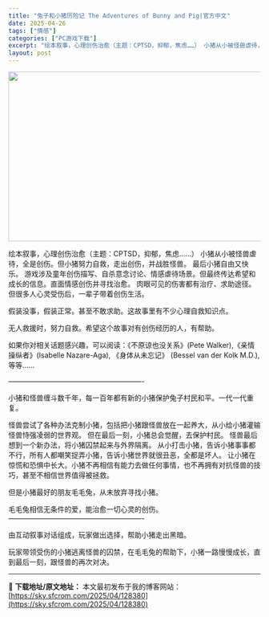 ```yaml
---
title: "兔子和小猪历险记 The Adventures of Bunny and Pig|官方中文"
date: 2025-04-26
tags: ["情感"]
categories: ["PC游戏下载"]
excerpt: "绘本叙事，心理创伤治愈（主题：CPTSD，抑郁，焦虑……） 小猪从小被怪兽虐待，全是创伤。但小猪努力自救，走出创伤，并战胜怪兽。 最后小猪自由又快乐。 游戏涉及童年创伤描写、自杀意念讨论、情感虐待场景。但最终传达希望和成长的信息。直面情感创伤并寻找治愈。 肉眼可见的伤害都有治疗、求助途径。但很多人心&hellip;"
layout: post
---
```


<img class="aligncenter size-full wp-image-128364" src="https://sky.sfcrom.com/wp-content/uploads/2025/04/2025042604475565.webp" alt="" width="600" height="338" />

绘本叙事，心理创伤治愈（主题：CPTSD，抑郁，焦虑……） 小猪从小被怪兽虐待，全是创伤。但小猪努力自救，走出创伤，并战胜怪兽。 最后小猪自由又快乐。 游戏涉及童年创伤描写、自杀意念讨论、情感虐待场景。但最终传达希望和成长的信息。直面情感创伤并寻找治愈。 肉眼可见的伤害都有治疗、求助途径。但很多人心灵受伤后，一辈子带着创伤生活。

假装没事，假装正常。甚至不敢求助。这故事里有不少心理自救知识点。

无人救援时，努力自救。希望这个故事对有创伤经历的人，有帮助。

如果你对相关话题感兴趣，可以阅读：《不原谅也没关系》(Pete Walker),《亲情操纵者》(Isabelle Nazare-Aga), 《身体从未忘记》 (Bessel van der Kolk M.D.),等等……

———————————————————-

小猪和怪兽缠斗数千年，每一百年都有新的小猪保护兔子村民和平。一代一代重复。

怪兽尝试了各种办法克制小猪，包括把小猪跟怪兽放在一起养大，从小给小猪灌输怪兽恃强凌弱的世界观。 但在最后一刻，小猪总会觉醒，去保护村民。 怪兽最后想到一个新办法，将小猪囚禁起来与外界隔离。 从小打击小猪，告诉小猪事事都不行，所有人都嘲笑捉弄小猪，告诉小猪世界就很丑恶，全都是坏人。 让小猪在惊慌和恐惧中长大。小猪不再相信有能力去做任何事情，也不再拥有对抗怪兽的技巧，甚至不相信世界值得被拯救。

但是小猪最好的朋友毛毛兔，从未放弃寻找小猪。

毛毛兔相信无条件的爱，能治愈一切心灵的创伤。
———————————————————-

由互动叙事对话组成，玩家做出选择，帮助小猪走出黑暗。

玩家带领受伤的小猪逃离怪兽的囚禁，在毛毛兔的帮助下，小猪一路慢慢成长，直到最后一刻，跟怪兽的再次对决。

---
📖 **下载地址/原文地址：** 本文最初发布于我的博客网站：[https://sky.sfcrom.com/2025/04/128380](https://sky.sfcrom.com/2025/04/128380)
